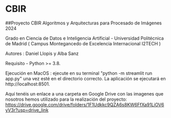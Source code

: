 # CBIR
##Proyecto CBIR Algoritmos y Arquitecturas para Procesado de Imágenes 2024

Grado en Ciencia de Datos e Inteligencia Artificial - Universidad Politécnica de Madrid ( Campus Montegancedo de Excelencia Internacional I2TECH )

Autores : Daniel Llopis y Alba Sanz

Requisito - Python >= 3.8.

Ejecución en MacOS : ejecute en su terminal "python -m streamlit run app.py" una vez esté en el directorio correcto. La aplicación se ejecutará en http://localhost:8501.

Aquí tenéis un enlace a una carpeta en Google Drive con las imagenes que nosotros hemos utilizado para la realización del proyecto: https://drive.google.com/drive/folders/1F1Udkkc9QZA6s8KW6FfXa91LiOV6yV3r?usp=drive_link
